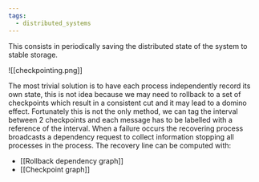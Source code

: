 ```yaml
---
tags:
  - distributed_systems
---
```

This consists in periodically saving the distributed state of the system to stable storage.

![[checkpointing.png]]

The most trivial solution is to have each process independently record its own state, this is not idea because we may need to rollback to a set of checkpoints which result in a consistent cut and it may lead to a domino effect. Fortunately this is not the only method, we can tag the interval between 2 checkpoints and each message has to be labelled with a reference of the interval. 
When a failure occurs the recovering process broadcasts a dependency request to collect information stopping all processes in the process. The recovery line can be computed with:
 - [[Rollback dependency graph]]
 - [[Checkpoint graph]]